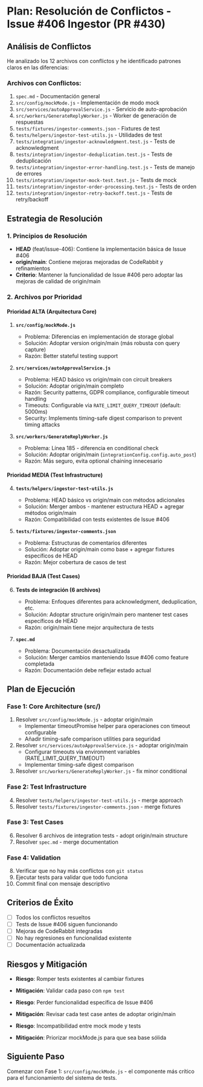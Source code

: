 # Plan: Resolución de Conflictos - Issue #406 Ingestor (PR #430)

## Análisis de Conflictos

He analizado los 12 archivos con conflictos y he identificado patrones claros en las diferencias:

### Archivos con Conflictos:
1. `spec.md` - Documentación general
2. `src/config/mockMode.js` - Implementación de modo mock 
3. `src/services/autoApprovalService.js` - Servicio de auto-aprobación
4. `src/workers/GenerateReplyWorker.js` - Worker de generación de respuestas
5. `tests/fixtures/ingestor-comments.json` - Fixtures de test
6. `tests/helpers/ingestor-test-utils.js` - Utilidades de test
7. `tests/integration/ingestor-acknowledgment.test.js` - Tests de acknowledgment
8. `tests/integration/ingestor-deduplication.test.js` - Tests de deduplicación
9. `tests/integration/ingestor-error-handling.test.js` - Tests de manejo de errores
10. `tests/integration/ingestor-mock-test.test.js` - Tests de mock
11. `tests/integration/ingestor-order-processing.test.js` - Tests de orden
12. `tests/integration/ingestor-retry-backoff.test.js` - Tests de retry/backoff

## Estrategia de Resolución

### 1. Principios de Resolución
- **HEAD** (feat/issue-406): Contiene la implementación básica de Issue #406
- **origin/main**: Contiene mejoras mejoradas de CodeRabbit y refinamientos
- **Criterio**: Mantener la funcionalidad de Issue #406 pero adoptar las mejoras de calidad de origin/main

### 2. Archivos por Prioridad

#### Prioridad ALTA (Arquitectura Core)
1. **`src/config/mockMode.js`**
   - Problema: Diferencias en implementación de storage global
   - Solución: Adoptar version origin/main (más robusta con query capture)
   - Razón: Better stateful testing support

2. **`src/services/autoApprovalService.js`**
   - Problema: HEAD básico vs origin/main con circuit breakers
   - Solución: Adoptar origin/main completo
   - Razón: Security patterns, GDPR compliance, configurable timeout handling
   - Timeouts: Configurable via `RATE_LIMIT_QUERY_TIMEOUT` (default: 5000ms)
   - Security: Implements timing-safe digest comparison to prevent timing attacks

3. **`src/workers/GenerateReplyWorker.js`**
   - Problema: Línea 185 - diferencia en conditional check
   - Solución: Adoptar origin/main (`integrationConfig.config.auto_post`)
   - Razón: Más seguro, evita optional chaining innecesario

#### Prioridad MEDIA (Test Infrastructure)
4. **`tests/helpers/ingestor-test-utils.js`**
   - Problema: HEAD básico vs origin/main con métodos adicionales
   - Solución: Merger ambos - mantener estructura HEAD + agregar métodos origin/main
   - Razón: Compatibilidad con tests existentes de Issue #406

5. **`tests/fixtures/ingestor-comments.json`**
   - Problema: Estructuras de comentarios diferentes
   - Solución: Adoptar origin/main como base + agregar fixtures específicos de HEAD
   - Razón: Mejor cobertura de casos de test

#### Prioridad BAJA (Test Cases)
6. **Tests de integración (6 archivos)**
   - Problema: Enfoques diferentes para acknowledgment, deduplication, etc.
   - Solución: Adoptar structure origin/main pero mantener test cases específicos de HEAD
   - Razón: origin/main tiene mejor arquitectura de tests

7. **`spec.md`**
   - Problema: Documentación desactualizada
   - Solución: Merger cambios manteniendo Issue #406 como feature completada
   - Razón: Documentación debe reflejar estado actual

## Plan de Ejecución

### Fase 1: Core Architecture (src/)
1. Resolver `src/config/mockMode.js` - adoptar origin/main
   - Implementar timeoutPromise helper para operaciones con timeout configurable
   - Añadir timing-safe comparison utilities para seguridad
2. Resolver `src/services/autoApprovalService.js` - adoptar origin/main 
   - Configurar timeouts via environment variables (RATE_LIMIT_QUERY_TIMEOUT)
   - Implementar timing-safe digest comparison
3. Resolver `src/workers/GenerateReplyWorker.js` - fix minor conditional

### Fase 2: Test Infrastructure
4. Resolver `tests/helpers/ingestor-test-utils.js` - merge approach
5. Resolver `tests/fixtures/ingestor-comments.json` - merge fixtures

### Fase 3: Test Cases  
6. Resolver 6 archivos de integration tests - adopt origin/main structure
7. Resolver `spec.md` - merge documentation

### Fase 4: Validation
8. Verificar que no hay más conflictos con `git status`
9. Ejecutar tests para validar que todo funciona
10. Commit final con mensaje descriptivo

## Criterios de Éxito
- [ ] Todos los conflictos resueltos
- [ ] Tests de Issue #406 siguen funcionando  
- [ ] Mejoras de CodeRabbit integradas
- [ ] No hay regresiones en funcionalidad existente
- [ ] Documentación actualizada

## Riesgos y Mitigación
- **Riesgo**: Romper tests existentes al cambiar fixtures
- **Mitigación**: Validar cada paso con `npm test`

- **Riesgo**: Perder funcionalidad específica de Issue #406
- **Mitigación**: Revisar cada test case antes de adoptar origin/main

- **Riesgo**: Incompatibilidad entre mock mode y tests
- **Mitigación**: Priorizar mockMode.js para que sea base sólida

## Siguiente Paso
Comenzar con Fase 1: `src/config/mockMode.js` - el componente más crítico para el funcionamiento del sistema de tests.